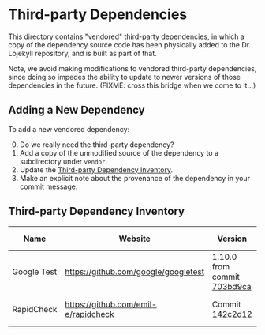 # Third-party Dependencies

This directory contains "vendored" third-party dependencies, in which a
copy of the dependency source code has been physically added to the Dr.
Lojekyll repository, and is built as part of that.

Note, we avoid making modifications to vendored third-party
dependencies, since doing so impedes the ability to update to newer
versions of those dependencies in the future.  (FIXME: cross this bridge
when we come to it...)

## Adding a New Dependency

To add a new vendored dependency:

0. Do we really need the third-party dependency?
1. Add a copy of the unmodified source of the dependency to a subdirectory under `vendor`.
2. Update the [Third-party Dependency Inventory](#Third-party_Dependency_Inventory).
3. Make an explicit note about the provenance of the dependency in your commit message.

## Third-party Dependency Inventory

| Name        | Website                              | Version                                                                                                             | Release Date    | License      | Purpose                |
| ----        | -------                              | -------                                                                                                             | ------------    | -------      | -------                |
| Google Test | https://github.com/google/googletest | 1.10.0 from commit [703bd9ca](https://github.com/google/googletest/commit/703bd9caab50b139428cea1aaff9974ebee5742e) | October 3, 2019 | BSD 3-Clause | Unit Testing           |
| RapidCheck  | https://github.com/emil-e/rapidcheck | Commit [142c2d12](https://github.com/emil-e/rapidcheck/commit/142c2d124e34fabf00d673d76ae520c37319e2ac)             | May 4, 2020     | BSD 2-Clause | Property-based Testing |
